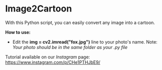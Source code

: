 # Image2Cartoon
With this Python script, you can easily convert any image into a cartoon.

**How to use:**
  - Edit the **img = cv2.imread("fox.jpg")** line to your photo's name. Note: *Your photo should be in the same folder as your .py file*

Tutorial available on our *Instagram* page: https://www.instagram.com/p/CHe1PTHJbE9/
